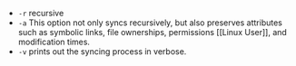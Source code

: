 - `-r`  recursive
- `-a` This option not only syncs recursively, but also preserves attributes such as symbolic links, file ownerships, permissions [[Linux User]], and modification times.
- `-v` prints out the syncing process in verbose.
